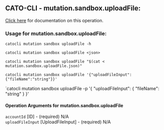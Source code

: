 
## CATO-CLI - mutation.sandbox.uploadFile:
[Click here](https://api.catonetworks.com/documentation/#mutation-mutation.sandbox.uploadFile) for documentation on this operation.

### Usage for mutation.sandbox.uploadFile:

`catocli mutation sandbox uploadFile -h`

`catocli mutation sandbox uploadFile <json>`

`catocli mutation sandbox uploadFile "$(cat < mutation.sandbox.uploadFile.json)"`

`catocli mutation sandbox uploadFile '{"uploadFileInput":{"fileName":"string"}}'`

`catocli mutation sandbox uploadFile -p '{
    "uploadFileInput": {
        "fileName": "string"
    }
}'


#### Operation Arguments for mutation.sandbox.uploadFile ####

`accountId` [ID] - (required) N/A    
`uploadFileInput` [UploadFileInput] - (required) N/A    
